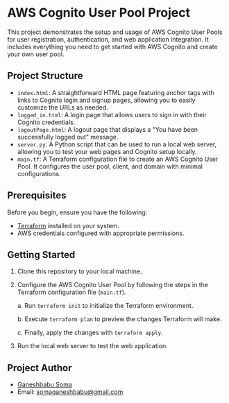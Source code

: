 # AWS Cognito User Pool Project

This project demonstrates the setup and usage of AWS Cognito User Pools for user registration, authentication, and web application integration. It includes everything you need to get started with AWS Cognito and create your own user pool.

## Project Structure
- `index.html`: A straightforward HTML page featuring anchor tags with links to Cognito login and signup pages, allowing you to easily customize the URLs as needed.
- `logged_in.html`: A login page that allows users to sign in with their Cognito credentials.
- `logoutPage.html`: A logout page that displays a "You have been successfully logged out" message.
- `server.py`: A Python script that can be used to run a local web server, allowing you to test your web pages and Cognito setup locally.
- `main.tf`: A Terraform configuration file to create an AWS Cognito User Pool. It configures the user pool, client, and domain with minimal configurations.
## Prerequisites

Before you begin, ensure you have the following:

- [Terraform](https://www.terraform.io/) installed on your system.
- AWS credentials configured with appropriate permissions.
## Getting Started

1. Clone this repository to your local machine.
2. Configure the AWS Cognito User Pool by following the steps in the Terraform configuration file (`main.tf`).

    a. Run `terraform init` to initialize the Terraform environment.

   b. Execute `terraform plan` to preview the changes Terraform will make.

   c. Finally, apply the changes with `terraform apply`.
4. Run the local web server to test the web application.

## Project Author

- [Ganeshbabu Soma](https://github.com/Somaganeshbabu/aws-mini-projects)
- Email: somaganeshbabu@gmail.com
